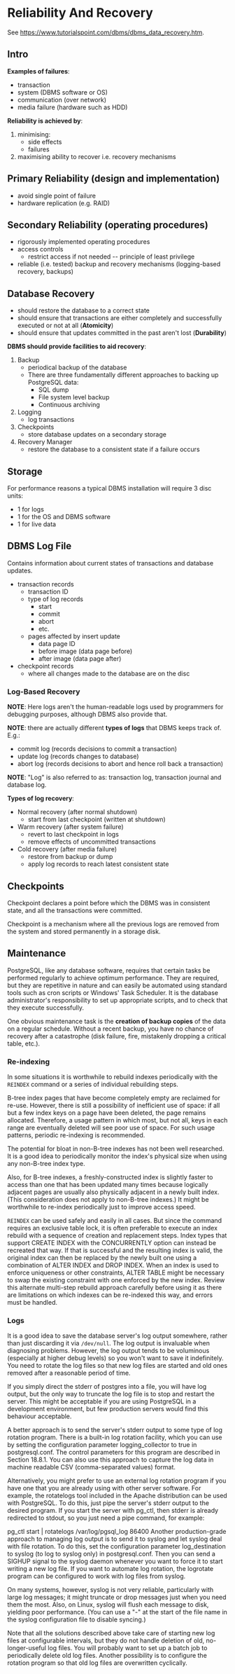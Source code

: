 # Reliability And Recovery

<!--TODO types of failures-->
<!--TODO database recovery-->
<!--TODO rolling back and concurrency-->
<!--TODO checkpoints in log recovery, relation to concurrency-->
<!--buffer manager, role, explanation-->
<!--TODO undo/redo algorithm-->
See <https://www.tutorialspoint.com/dbms/dbms_data_recovery.htm>.

## Intro

**Examples of failures**:

-   transaction
-   system (DBMS software or OS)
-   communication (over network)
-   media failure (hardware such as HDD)

**Reliability is achieved by**:

1.  minimising:
    -   side effects
    -   failures
2.  maximising ability to recover i.e. recovery mechanisms

## Primary Reliability (design and implementation)

-   avoid single point of failure
-   hardware replication (e.g. RAID)

## Secondary Reliability (operating procedures)

-   rigorously implemented operating procedures
-   access controls
    -   restrict access if not needed -- principle of least privilege
-   reliable (i.e. tested) backup and recovery mechanisms (logging-based
    recovery, backups)

## Database Recovery

-   should restore the database to a correct state
-   should ensure that transactions are either completely and
    successfully executed or not at all (**Atomicity**)
-   should ensure that updates committed in the past aren't lost
    (**Durability**)

**DBMS should provide facilities to aid recovery**:

1.  Backup
    -   periodical backup of the database
    -   There are three fundamentally different approaches to backing up
        PostgreSQL data:
        -   SQL dump
        -   File system level backup
        -   Continuous archiving
2.  Logging
    -   log transactions
3.  Checkpoints
    -   store database updates on a secondary storage
4.  Recovery Manager <!--TODO what's recovery manager-->
    -   restore the database to a consistent state if a failure occurs

## Storage

For performance reasons a typical DBMS installation will require 3 disc
units:

-   1 for logs
-   1 for the OS and DBMS software
-   1 for live data

## DBMS Log File

Contains information about current states of transactions and database
updates.

-   transaction records
    -   transaction ID
    -   type of log records
        -   start
        -   commit
        -   abort
        -   etc.
    -   pages affected by insert update
        -   data page ID
        -   before image (data page before)
        -   after image (data page after)
-   checkpoint records
    -   where all changes made to the database are on the disc

### Log-Based Recovery

**NOTE**: Here logs aren't the human-readable logs used by programmers
for debugging purposes, although DBMS also provide that.

**NOTE**: there are actually different **types of logs** that DBMS keeps
track of. E.g.:

-   commit log (records decisions to commit a transaction)
-   update log (records changes to database)
-   abort log (records decisions to abort and hence roll back a
    transaction)

**NOTE**: "Log" is also referred to as: transaction log, transaction
journal and database log.

**Types of log recovery**:

<!--TODO normal vs cold vs warm recovery.-->
-   Normal recovery (after normal shutdown)
    -   start from last checkpoint (written at shutdown)
-   Warm recovery (after system failure)
    -   revert to last checkpoint in logs
    -   remove effects of uncommitted transactions
-   Cold recovery (after media failure)
    -   restore from backup or dump
    -   apply log records to reach latest consistent state

## Checkpoints

<!--TODO checkpoints and concurrency-->
Checkpoint declares a point before which the DBMS was in consistent
state, and all the transactions were committed.

Checkpoint is a mechanism where all the previous logs are removed from
the system and stored permanently in a storage disk.

## Maintenance

PostgreSQL, like any database software, requires that certain tasks be
performed regularly to achieve optimum performance. They are required,
but they are repetitive in nature and can easily be automated using
standard tools such as cron scripts or Windows' Task Scheduler. It is
the database administrator's responsibility to set up appropriate
scripts, and to check that they execute successfully.

One obvious maintenance task is the **creation of backup copies** of the
data on a regular schedule. Without a recent backup, you have no chance
of recovery after a catastrophe (disk failure, fire, mistakenly dropping
a critical table, etc.).

### Re-indexing

In some situations it is worthwhile to rebuild indexes periodically with
the `REINDEX` command or a series of individual rebuilding steps.

B-tree index pages that have become completely empty are reclaimed for
re-use. However, there is still a possibility of inefficient use of
space: if all but a few index keys on a page have been deleted, the page
remains allocated. Therefore, a usage pattern in which most, but not
all, keys in each range are eventually deleted will see poor use of
space. For such usage patterns, periodic re-indexing is recommended.

The potential for bloat in non-B-tree indexes has not been well
researched. It is a good idea to periodically monitor the index's
physical size when using any non-B-tree index type.

Also, for B-tree indexes, a freshly-constructed index is slightly faster
to access than one that has been updated many times because logically
adjacent pages are usually also physically adjacent in a newly built
index. (This consideration does not apply to non-B-tree indexes.) It
might be worthwhile to re-index periodically just to improve access
speed.

`REINDEX` can be used safely and easily in all cases. But since the
command requires an exclusive table lock, it is often preferable to
execute an index rebuild with a sequence of creation and replacement
steps. Index types that support CREATE INDEX with the CONCURRENTLY
option can instead be recreated that way. If that is successful and the
resulting index is valid, the original index can then be replaced by the
newly built one using a combination of ALTER INDEX and DROP INDEX. When
an index is used to enforce uniqueness or other constraints, ALTER TABLE
might be necessary to swap the existing constraint with one enforced by
the new index. Review this alternate multi-step rebuild approach
carefully before using it as there are limitations on which indexes can
be re-indexed this way, and errors must be handled.

### Logs

It is a good idea to save the database server's log output somewhere,
rather than just discarding it via `/dev/null`. The log output is
invaluable when diagnosing problems. However, the log output tends to be
voluminous (especially at higher debug levels) so you won't want to save
it indefinitely. You need to rotate the log files so that new log files
are started and old ones removed after a reasonable period of time.

If you simply direct the stderr of postgres into a file, you will have
log output, but the only way to truncate the log file is to stop and
restart the server. This might be acceptable if you are using PostgreSQL
in a development environment, but few production servers would find this
behaviour acceptable.

A better approach is to send the server's stderr output to some type of
log rotation program. There is a built-in log rotation facility, which
you can use by setting the configuration parameter logging\_collector to
true in postgresql.conf. The control parameters for this program are
described in Section 18.8.1. You can also use this approach to capture
the log data in machine readable CSV (comma-separated values) format.

Alternatively, you might prefer to use an external log rotation program
if you have one that you are already using with other server software.
For example, the rotatelogs tool included in the Apache distribution can
be used with PostgreSQL. To do this, just pipe the server's stderr
output to the desired program. If you start the server with pg\_ctl,
then stderr is already redirected to stdout, so you just need a pipe
command, for example:

pg\_ctl start \| rotatelogs /var/log/pgsql\_log 86400 Another
production-grade approach to managing log output is to send it to syslog
and let syslog deal with file rotation. To do this, set the
configuration parameter log\_destination to syslog (to log to syslog
only) in postgresql.conf. Then you can send a SIGHUP signal to the
syslog daemon whenever you want to force it to start writing a new log
file. If you want to automate log rotation, the logrotate program can be
configured to work with log files from syslog.

On many systems, however, syslog is not very reliable, particularly with
large log messages; it might truncate or drop messages just when you
need them the most. Also, on Linux, syslog will flush each message to
disk, yielding poor performance. (You can use a "-" at the start of the
file name in the syslog configuration file to disable syncing.)

Note that all the solutions described above take care of starting new
log files at configurable intervals, but they do not handle deletion of
old, no-longer-useful log files. You will probably want to set up a
batch job to periodically delete old log files. Another possibility is
to configure the rotation program so that old log files are overwritten
cyclically.
